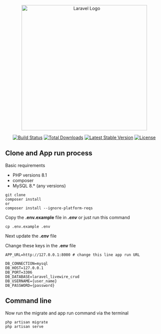 <p align="center"><a href="https://laravel.com" target="_blank"><img src="https://raw.githubusercontent.com/laravel/art/master/logo-lockup/5%20SVG/2%20CMYK/1%20Full%20Color/laravel-logolockup-cmyk-red.svg" width="400" alt="Laravel Logo"></a></p>

<p align="center">
<a href="https://github.com/laravel/framework/actions"><img src="https://github.com/laravel/framework/workflows/tests/badge.svg" alt="Build Status"></a>
<a href="https://packagist.org/packages/laravel/framework"><img src="https://img.shields.io/packagist/dt/laravel/framework" alt="Total Downloads"></a>
<a href="https://packagist.org/packages/laravel/framework"><img src="https://img.shields.io/packagist/v/laravel/framework" alt="Latest Stable Version"></a>
<a href="https://packagist.org/packages/laravel/framework"><img src="https://img.shields.io/packagist/l/laravel/framework" alt="License"></a>
</p>

## Clone and App run process

Basic requirements
-  PHP versions 8.1
-  composer
-  MySQL 8.* (any versions)

```
git clone 
composer install 
or
composer install --ignore-platform-reqs
```
Copy the **.env.example** file in ***.env***
or just run this command
```
cp .env.example .env
```
Next update the ***.env*** file

Change these keys in the **.env** file

```
APP_URL=http://127.0.0.1:8000 # change this line app run URL

DB_CONNECTION=mysql
DB_HOST=127.0.0.1
DB_PORT=3306
DB_DATABASE=laravel_livewire_crud
DB_USERNAME={user_name}
DB_PASSWORD={password}
```

## Command line 

Now run the migrate and app run command via the terminal
```
php artisan migrate
php artisan serve
```

